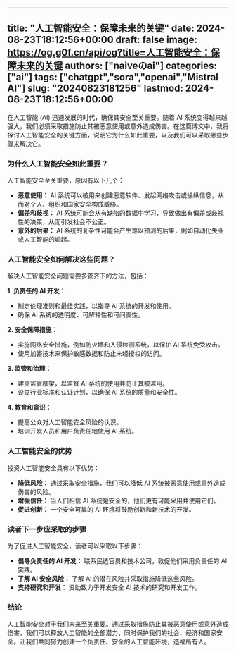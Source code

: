 
---
title: "人工智能安全：保障未来的关键"
date: 2024-08-23T18:12:56+00:00
draft: false
image: https://og.g0f.cn/api/og?title=人工智能安全：保障未来的关键
authors: ["naiveのai"]
categories: ["ai"]
tags: ["chatgpt","sora","openai","Mistral AI"]
slug: "20240823181256"
lastmod: 2024-08-23T18:12:56+00:00
---
在人工智能 (AI) 迅速发展的时代，确保其安全至关重要。随着 AI 系统变得越来越强大，我们必须采取措施防止其被恶意使用或意外造成伤害。在这篇博文中，我将探讨人工智能安全的关键方面，说明它为什么如此重要，以及我们可以采取哪些步骤来解决它。

### 为什么人工智能安全如此重要？

人工智能安全至关重要，原因有以下几个：

- **恶意使用：** AI 系统可以被用来创建恶意软件、发起网络攻击或操纵信息，从而对个人、组织和国家安全构成威胁。
- **偏差和歧视：** AI 系统可能会从有缺陷的数据中学习，导致做出有偏差或歧视性的决策，从而引发社会不公正。
- **意外的后果：** AI 系统的复杂性可能会产生难以预测的后果，例如自动化失业或人工智能的崛起。

### 人工智能安全如何解决这些问题？

解决人工智能安全问题需要多管齐下的方法，包括：

**1. 负责任的 AI 开发：**

- 制定伦理准则和最佳实践，以指导 AI 系统的开发和使用。
- 确保 AI 系统的透明度、可解释性和可问责性。

**2. 安全保障措施：**

- 实施网络安全措施，例如防火墙和入侵检测系统，以保护 AI 系统免受攻击。
- 使用加密技术来保护敏感数据和防止未经授权的访问。

**3. 监管和治理：**

- 建立监管框架，以监督 AI 系统的使用并防止其被滥用。
- 设立行业标准和认证计划，以确保 AI 系统的质量和安全性。

**4. 教育和意识：**

- 提高公众对人工智能安全风险的认识。
- 培训开发人员和用户负责任地使用 AI 系统。

### 人工智能安全的优势

投资人工智能安全具有以下优势：

- **降低风险：** 通过采取安全措施，我们可以降低 AI 系统被恶意使用或意外造成伤害的风险。
- **增强信任：** 当人们相信 AI 系统是安全的，他们更有可能采用并使用它们。
- **促进创新：** 一个安全可靠的 AI 环境将鼓励创新和新技术的开发。

### 读者下一步应采取的步骤

为了促进人工智能安全，读者可以采取以下步骤：

- **倡导负责任的 AI 开发：** 联系民选官员和技术公司，敦促他们采用负责任的 AI 实践。
- **了解 AI 安全风险：** 了解 AI 的潜在风险并采取措施降低这些风险。
- **支持研究和开发：** 资助致力于开发安全 AI 技术的研究和开发工作。

### 结论

人工智能安全对于我们未来至关重要。通过采取措施防止其被恶意使用或意外造成伤害，我们可以释放人工智能的全部潜力，同时保护我们的社会、经济和国家安全。让我们共同努力创建一个负责任、安全的人工智能环境，造福所有人。